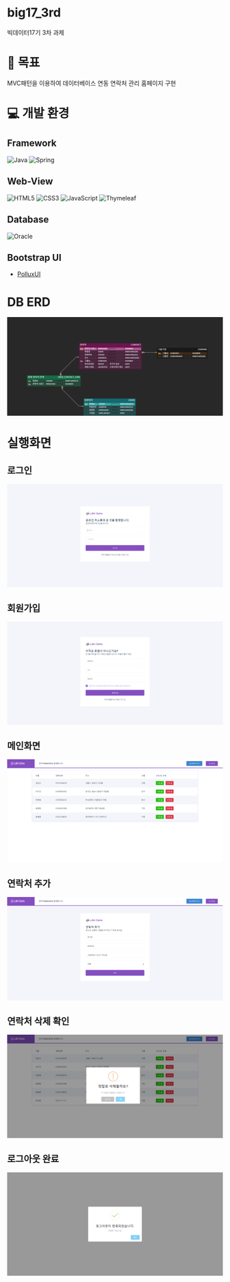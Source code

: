 # big17_3rd
빅데이터17기 3차 과제

# 🎏 목표
MVC패턴을 이용하여 데이터베이스 연동 연락처 관리 홈페이지 구현

# 💻 개발 환경
## Framework
![Java](https://img.shields.io/badge/java-%23ED8B00.svg?style=for-the-badge&logo=openjdk&logoColor=white)
![Spring](https://img.shields.io/badge/spring-%236DB33F.svg?style=for-the-badge&logo=spring&logoColor=white)

## Web-View
![HTML5](https://img.shields.io/badge/html5-%23E34F26.svg?style=for-the-badge&logo=html5&logoColor=white)
![CSS3](https://img.shields.io/badge/css3-%231572B6.svg?style=for-the-badge&logo=css3&logoColor=white)
![JavaScript](https://img.shields.io/badge/javascript-%23323330.svg?style=for-the-badge&logo=javascript&logoColor=%23F7DF1E)
![Thymeleaf](https://img.shields.io/badge/Thymeleaf-%23005C0F.svg?style=for-the-badge&logo=Thymeleaf&logoColor=white)

## Database
![Oracle](https://img.shields.io/badge/Oracle-F80000?style=for-the-badge&logo=oracle&logoColor=white)

## Bootstrap UI
 * [PolluxUI](https://www.bootstrapdash.com/product/polluxui-free-bootstrap-dashboard-template)

# DB ERD
![ERD](https://github.com/lhs0225/big17_3rd/blob/main/database/Big17_3rd_ERD.png)

# 실행화면
## 로그인
![로그인화면](https://github.com/lhs0225/big17_3rd/blob/main/%EC%8B%A4%ED%96%89%ED%99%94%EB%A9%B4/%EB%A1%9C%EA%B7%B8%EC%9D%B8%ED%99%94%EB%A9%B4.png?raw=true)

## 회원가입
![회원가입화면](https://github.com/lhs0225/big17_3rd/blob/main/%EC%8B%A4%ED%96%89%ED%99%94%EB%A9%B4/%ED%9A%8C%EC%9B%90%EA%B0%80%EC%9E%85%ED%99%94%EB%A9%B4.png?raw=true)

## 메인화면
![메인화면](https://github.com/lhs0225/big17_3rd/blob/main/%EC%8B%A4%ED%96%89%ED%99%94%EB%A9%B4/%EB%A9%94%EC%9D%B8%ED%99%94%EB%A9%B4.png?raw=true)

## 연락처 추가
![추가화면](https://github.com/lhs0225/big17_3rd/blob/main/%EC%8B%A4%ED%96%89%ED%99%94%EB%A9%B4/%EC%97%B0%EB%9D%BD%EC%B2%98%EC%B6%94%EA%B0%80%ED%99%94%EB%A9%B4.png?raw=true)

## 연락처 삭제 확인
![삭제확인화면](https://github.com/lhs0225/big17_3rd/blob/main/%EC%8B%A4%ED%96%89%ED%99%94%EB%A9%B4/%EC%82%AD%EC%A0%9C%ED%99%95%EC%9D%B8%ED%99%94%EB%A9%B4.png?raw=true)

## 로그아웃 완료
![로그아웃완료](https://github.com/lhs0225/big17_3rd/blob/main/%EC%8B%A4%ED%96%89%ED%99%94%EB%A9%B4/%EB%A1%9C%EA%B7%B8%EC%95%84%EC%9B%83%ED%99%94%EB%A9%B4.png?raw=true)

